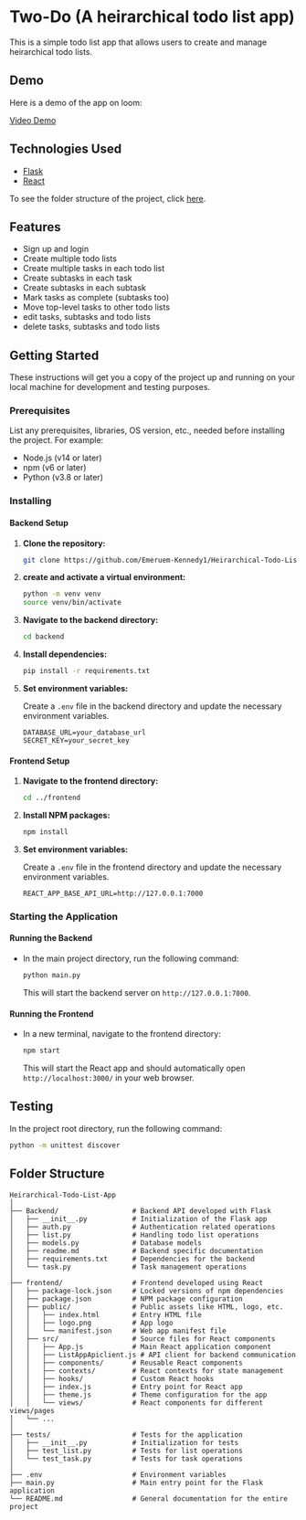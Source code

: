 # Two-Do (A heirarchical todo list app)

This is a simple todo list app that allows users to create and manage heirarchical todo lists.

## Demo
Here is a demo of the app on loom:

[Video Demo](https://www.loom.com/share/fccdf880728c4c16bba602e7732dab83?sid=6de1b51c-b4be-4381-a84a-a8f13fe3135c)

## Technologies Used
- [Flask](https://flask.palletsprojects.com/en/2.0.x/)
- [React](https://reactjs.org/)

To see the folder structure of the project, click [here](#folder-structure).

## Features
- Sign up and login
- Create multiple todo lists
- Create multiple tasks in each todo list
- Create subtasks in each task
- Create subtasks in each subtask
- Mark tasks as complete (subtasks too)
- Move top-level tasks to other todo lists
- edit tasks, subtasks and todo lists
- delete tasks, subtasks and todo lists

## Getting Started

These instructions will get you a copy of the project up and running on your local machine for development and testing purposes.

### Prerequisites

List any prerequisites, libraries, OS version, etc., needed before installing the project. For example:

- Node.js (v14 or later)
- npm (v6 or later)
- Python (v3.8 or later)

### Installing

#### Backend Setup

1. **Clone the repository:**

    ```bash
    git clone https://github.com/Emeruem-Kennedy1/Heirarchical-Todo-List-App.git
    ```

2. **create and activate a virtual environment:**
    
    ```bash
    python -m venv venv
    source venv/bin/activate
    ``` 



2. **Navigate to the backend directory:**

    ```bash
    cd backend
    ```

3. **Install dependencies:**

    ```bash
    pip install -r requirements.txt
    ```

4. **Set environment variables:**
   
   Create a `.env` file in the backend directory and update the necessary environment variables.

    ```dotenv
    DATABASE_URL=your_database_url
    SECRET_KEY=your_secret_key
    ```
#### Frontend Setup

1. **Navigate to the frontend directory:**

    ```bash
    cd ../frontend
    ```

2. **Install NPM packages:**

    ```bash
    npm install
    ```
3. **Set environment variables:**
   
   Create a `.env` file in the frontend directory and update the necessary environment variables.

    ```dotenv
    REACT_APP_BASE_API_URL=http://127.0.0.1:7000
    ```

### Starting the Application

#### Running the Backend

- In the main project directory, run the following command:

    ```bash
    python main.py
    ```

  This will start the backend server on `http://127.0.0.1:7000`.

#### Running the Frontend

- In a new terminal, navigate to the frontend directory:

    ```bash
    npm start
    ```

  This will start the React app and should automatically open `http://localhost:3000/` in your web browser.

## Testing

In the project root directory, run the following command:

```bash
python -m unittest discover
```


## Folder Structure
```
Heirarchical-Todo-List-App
│
├── Backend/                  # Backend API developed with Flask
│   ├── __init__.py           # Initialization of the Flask app
│   ├── auth.py               # Authentication related operations
│   ├── list.py               # Handling todo list operations
│   ├── models.py             # Database models
│   ├── readme.md             # Backend specific documentation
│   ├── requirements.txt      # Dependencies for the backend
│   └── task.py               # Task management operations
│
├── frontend/                 # Frontend developed using React
│   ├── package-lock.json     # Locked versions of npm dependencies
│   ├── package.json          # NPM package configuration
│   ├── public/               # Public assets like HTML, logo, etc.
│   │   ├── index.html        # Entry HTML file
│   │   ├── logo.png          # App logo
│   │   └── manifest.json     # Web app manifest file
│   ├── src/                  # Source files for React components
│   │   ├── App.js            # Main React application component
│   │   ├── ListAppApiclient.js # API client for backend communication
│   │   ├── components/       # Reusable React components
│   │   ├── contexts/         # React contexts for state management
│   │   ├── hooks/            # Custom React hooks
│   │   ├── index.js          # Entry point for React app
│   │   ├── theme.js          # Theme configuration for the app
│   │   └── views/            # React components for different views/pages
│   └── ...
│
├── tests/                    # Tests for the application
│   ├── __init__.py           # Initialization for tests
│   ├── test_list.py          # Tests for list operations
│   └── test_task.py          # Tests for task operations
│
├── .env                      # Environment variables
├── main.py                   # Main entry point for the Flask application
└── README.md                 # General documentation for the entire project
```